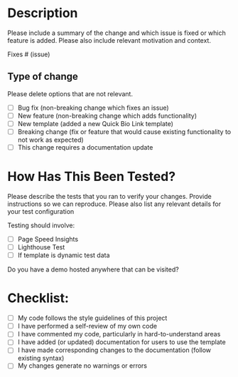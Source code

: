 # Description

Please include a summary of the change and which issue is fixed or which feature is added. Please also include relevant motivation and context.

Fixes # (issue)

## Type of change

Please delete options that are not relevant.

- [ ] Bug fix (non-breaking change which fixes an issue)
- [ ] New feature (non-breaking change which adds functionality)
- [ ] New template (added a new Quick Bio Link template)
- [ ] Breaking change (fix or feature that would cause existing functionality to not work as expected)
- [ ] This change requires a documentation update

# How Has This Been Tested?

Please describe the tests that you ran to verify your changes. Provide instructions so we can reproduce. Please also list any relevant details for your test configuration

Testing should involve:
- [ ] Page Speed Insights
- [ ] Lighthouse Test
- [ ] If template is dynamic test data

Do you have a demo hosted anywhere that can be visited?

# Checklist:

- [ ] My code follows the style guidelines of this project
- [ ] I have performed a self-review of my own code
- [ ] I have commented my code, particularly in hard-to-understand areas
- [ ] I have added (or updated) documentation for users to use the template
- [ ] I have made corresponding changes to the documentation (follow existing syntax)
- [ ] My changes generate no warnings or errors
